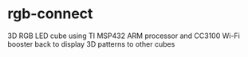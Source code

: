 # rgb-connect
3D RGB LED cube using TI MSP432 ARM processor and CC3100 Wi-Fi booster back to display 3D patterns to other cubes
